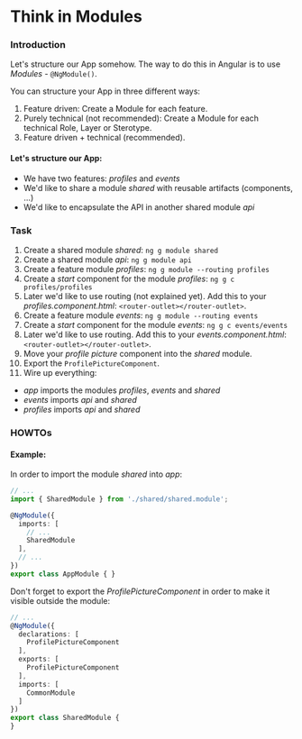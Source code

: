 Think in Modules
================

### Introduction

Let's structure our App somehow. The way to do this in Angular is to use _Modules_ - `@NgModule()`.

You can structure your App in three different ways:

1. Feature driven: Create a Module for each feature.
2. Purely technical (not recommended): Create a Module for each technical Role, Layer or Sterotype.
3. Feature driven + technical (recommended).

#### Let's structure our App:

- We have two features: _profiles_ and _events_
- We'd like to share a module _shared_ with reusable artifacts (components, ...)
- We'd like to encapsulate the API in another shared module _api_

### Task

1. Create a shared module _shared_: `ng g module shared`
2. Create a shared module _api_: `ng g module api`
3. Create a feature module _profiles_: `ng g module --routing profiles`
4. Create a _start_ component for the module _profiles_: `ng g c profiles/profiles`
5. Later we'd like to use routing (not explained yet). Add this to your _profiles.component.html_: `<router-outlet></router-outlet>`.
6. Create a feature module _events_: `ng g module --routing events`
7. Create a _start_ component for the module _events_: `ng g c events/events`
8. Later we'd like to use routing. Add this to your _events.component.html_: `<router-outlet></router-outlet>`.
9. Move your _profile picture_ component into the _shared_ module.
10. Export the `ProfilePictureComponent`.
11. Wire up everything:
- _app_ imports the modules _profiles_, _events_ and _shared_
- _events_ imports _api_ and _shared_
- _profiles_ imports _api_ and _shared_

### HOWTOs

#### Example:

In order to import the module _shared_ into _app_:
```ts
// ...
import { SharedModule } from './shared/shared.module';

@NgModule({
  imports: [
    // ...
    SharedModule
  ],
  // ...
})
export class AppModule { }    
```

Don't forget to export the _ProfilePictureComponent_ in order to make it visible outside the module:

```ts
// ...
@NgModule({
  declarations: [
    ProfilePictureComponent
  ],
  exports: [
    ProfilePictureComponent
  ],
  imports: [
    CommonModule
  ]
})
export class SharedModule {
}    
```
